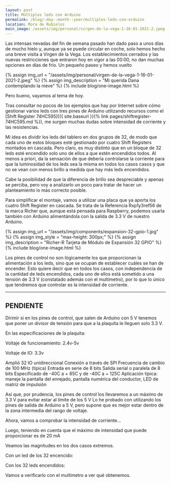 ```yaml
---
layout: post
title: Múltiples leds con Arduino
permalink: /blog/:day-:month-:year/multiples-leds-con-arduino
location: Mora de Rubielos
main_image: /assets/img/personal/virgen-de-la-vega-1-16-01-2021-2.jpeg
---
```

Las intensas nevadas del fin de semana pasado han dado paso a unos días de 
mucho hielo y, aunque ya se puede circular en coche, solo hemos hecho una breve
visita a Virgen de la Vega. Los establecimientos cerrados y las nuevas 
restricciones que entraron hoy en vigor a las 00:00, no dan muchas opciones en
días de frío. Un pequeño paseo y hemos vuelto

{% assign img_url = "/assets/img/personal/virgen-de-la-vega-1-16-01-2021-2.jpeg" %}
{% assign img_description = "Mi querida Dana contemplando la nieve" %}
{% include blog/one-image.html %}

Pero bueno, vayamos  al tema de hoy. 

Tras consultar no pocos de los ejemplos que hay por Internet sobre cómo 
gestionar varios leds con tres pines de Arduino utilizando recursos
como el [Shift Register 74HC595]({{ site.baseurl }}{% link pages/shiftregister-74HC595.md %}), 
me surgen muchas dudas sobre intensidad de corriente y las resistencias.

Mi idea es dividir los leds del tablero en dos grupos de 32, de modo que cada uno
de estos bloques esté gestionado por cuatro Shift Registers montados en cascada.
Pero claro, es muy distinto que en un bloque de 32 leds esté encendido solo uno de 
ellos a que estén encendidos todos. Al menos a priori, da la sensación de que
debería controlarse la corriente para que la luminosidad de los leds sea la misma
en todos los casos casos y que no se vean con menos brillo a medida que hay más leds 
encendidos.

Cabe la posibilidad de que la diferencia de brillo sea despreciable y apenas se perciba,
pero voy a analizarlo un poco para tratar de hacer un planteamiento lo más correcto posible.

Para simplificar el montaje, vamos a utilizar una placa que ya aporta los cuatro
Shift Register en cascada. Se trata de la Referencia Rxp1y3ref56 de la marca Richer 
que, aunque está pensada para Raspberry, podemos usarla también con Arduino 
alimentándola con la salida de 3.3 V de nuestro Arduino.

{% assign img_url = "/assets/img/components/expansion-32-gpio-1.jpg" %}
{% assign img_style = "max-height: 300px;" %}
{% assign img_description = "Richer-R Tarjeta de Módulo de Expansión 32 GPIO" %}
{% include blog/one-image.html %}

Los pines de control no son lógicamente los que proporcionan la alimentación a los leds, sino que se
ocupan de establecer cuáles se han de encender. Esto
quiere decir que en todos los casos, con independencia de la cantidad de leds
encendidos, cada uno de ellos está sometido a una tensión de 3.3 V (constatado además 
con el multímetro), por lo que lo único que tendremos que controlar es la intensidad
de corriente.



---------
PENDIENTE
---------
Dirimir si en los pines de control, que salen de Arduino con 5 V tenemos que poner un 
divisor de tensión para que a la plaquita le lleguen solo 3.3 V.

En las especificaciones de la plaquita:

Voltaje de funcionamiento: 2.4v-5v

Voltaje de IO: 3.3v

Amplió 32 IO unidireccional
Conexión a través de SPI
Frecuencia de cambio de 100 MHz (típica)
Entrada en serie de 8 bits
Salida serial o paralela de 8 bits
Especificado de -40C a + 85C y de -40C a + 125C
Aplicación típica: maneje la pantalla del enrejado, pantalla numérica del conductor, LED de matriz de impulsión

Así que, por prudencia, los pines de control los llevaremos a un máximo de 3.3 V para evitar estar al límite de los 5 V
Lo he probado con utilizando los pines de salida de Arduino a 5 V, pero supone que es mejor estar dentro de la zona intermedia
del rango de voltaje.

Ahora, vamos a comprobar la intensidad de corriente...


Luego, teniendo en cuenta que el máximo de intensidad 
que puede proporcionar es de 20 mA 



Veamos las magnitudes en los dos casos extremos.

Con un led de los 32 encencido:




Con los 32 leds encendidos:



Vamos a verificarlo con el multímetro a ver qué obtenemos.